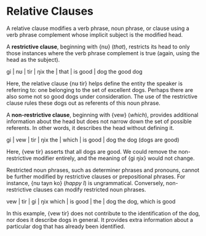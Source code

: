 # Relative Clauses

A relative clause modifies a verb phrase, noun phrase, or clause using a verb
phrase complement whose implicit subject is the modified head.

A **restrictive clause**, beginning with {nʊ} (_that_), restricts its head to
only those instances where the verb phrase complement is true (again, using the
head as the subject).

<gloss>
gi  | nʊ   | tir     | ŋix
the | that | is good | dog
the good dog
</gloss>

Here, the relative clause {nʊ tir} helps define the entity the speaker is
referring to: one belonging to the set of excellent dogs. Perhaps there are also
some not so good dogs under consideration. The use of the restrictive clause
rules these dogs out as referents of this noun phrase.

A **non-restrictive clause**, beginning with {vew} (_which_), provides
additional information about the head but does not narrow down the set of
possible referents. In other words, it describes the head without defining it.

<gloss>
gi  | vew   | tir     | ŋix
the | which | is good | dog
the dog (dogs are good)
</gloss>

Here, {vew tir} asserts that all dogs are good. We could remove the
non-restrictive modifier entirely, and the meaning of {gi ŋix} would not change.

Restricted noun phrases, such as determiner phrases and pronouns, cannot be
further modified by restrictive clauses or prepositional phrases. For instance,
{nʊ tayn ko} (_happy I_) is ungrammatical. Conversely, non-restrictive clauses
can modify restricted noun phrases.

<gloss>
vew   | tir     | gi  | ŋix
which | is good | the | dog
the dog, which is good
</gloss>

In this example, {vew tir} does not contribute to the identification of the dog,
nor does it describe dogs in general. It provides extra information about a
particular dog that has already been identified.
